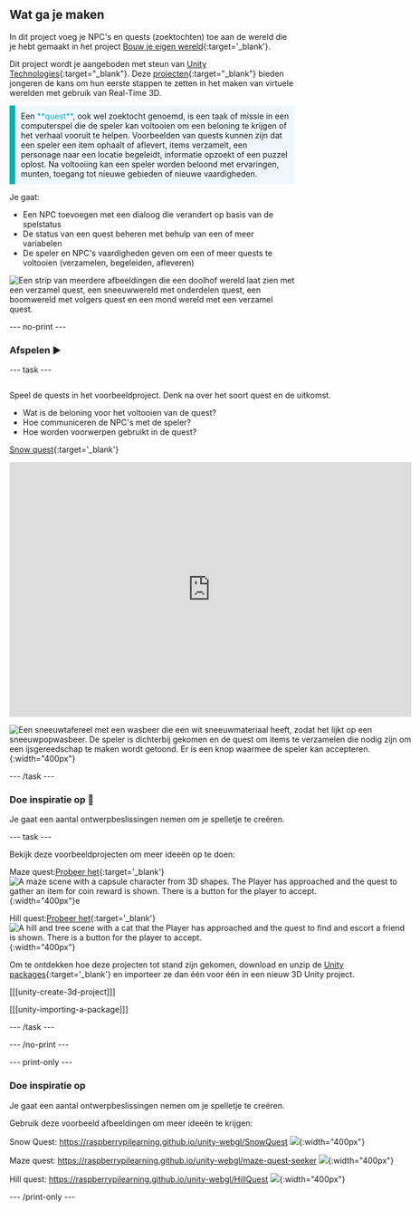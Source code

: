 ## Wat ga je maken

In dit project voeg je NPC's en quests (zoektochten) toe aan de wereld die je hebt gemaakt in het project [Bouw je eigen wereld](https://projects.raspberrypi.org/en/projects/world-builder){:target='_blank'}.

Dit project wordt je aangeboden met steun van [Unity Technologies](https://unity.com/){:target="_blank"}.  Deze [projecten](https://projects.raspberrypi.org/en/pathways/unity-intro){:target="_blank"} bieden jongeren de kans om hun eerste stappen te zetten in het maken van virtuele werelden met gebruik van Real-Time 3D.

<p style="border-left: solid; border-width:10px; border-color: #0faeb0; background-color: aliceblue; padding: 10px;">
Een <span style="color: #0faeb0">**quest**</span>, ook wel zoektocht genoemd, is een taak of missie in een computerspel die de speler kan voltooien om een beloning te krijgen of het verhaal vooruit te helpen. Voorbeelden van quests kunnen zijn dat een speler een item ophaalt of aflevert, items verzamelt, een personage naar een locatie begeleidt, informatie opzoekt of een puzzel oplost. Na voltooiing kan een speler worden beloond met ervaringen, munten, toegang tot nieuwe gebieden of nieuwe vaardigheden.
</p>

Je gaat:
+ Een NPC toevoegen met een dialoog die verandert op basis van de spelstatus
+ De status van een quest beheren met behulp van een of meer variabelen
+ De speler en NPC's vaardigheden geven om een of meer quests te voltooien (verzamelen, begeleiden, afleveren)

![Een strip van meerdere afbeeldingen die een doolhof wereld laat zien met een verzamel quest, een sneeuwwereld met onderdelen quest, een boomwereld met volgers quest en een mond wereld met een verzamel quest.](images/example-strip.png)

--- no-print ---

### Afspelen ▶️

--- task ---

<div style="display: flex; flex-wrap: wrap">
<div style="flex-basis: 175px; flex-grow: 1">

Speel de quests in het voorbeeldproject. Denk na over het soort quest en de uitkomst.
+ Wat is de beloning voor het voltooien van de quest?
+ Hoe communiceren de NPC's met de speler?
+ Hoe worden voorwerpen gebruikt in de quest?

[Snow quest](https://raspberrypilearning.github.io/unity-webgl/SnowQuest){:target='_blank'}

<iframe allowtransparency="true" width="710" height="450" src="https://raspberrypilearning.github.io/unity-webgl/SnowQuest" frameborder="0"></iframe>

![Een sneeuwtafereel met een wasbeer die een wit sneeuwmateriaal heeft, zodat het lijkt op een sneeuwpopwasbeer. De speler is dichterbij gekomen en de quest om items te verzamelen die nodig zijn om een ijsgereedschap te maken wordt getoond. Er is een knop waarmee de speler kan accepteren.](images/snow-raccoon.png){:width="400px"}

--- /task ---

### Doe inspiratie op 💭

Je gaat een aantal ontwerpbeslissingen nemen om je spelletje te creëren.

--- task ---

Bekijk deze voorbeeldprojecten om meer ideeën op te doen:

Maze quest:[Probeer het](https://raspberrypilearning.github.io/unity-webgl/maze-quest-seeker){:target='_blank'} 
![A maze scene with a capsule character from 3D shapes. The Player has approached and the quest to gather an item for coin reward is shown. There is a button for the player to accept.](images/quest-canvas.png){:width="400px"}e

Hill quest:[Probeer het](https://raspberrypilearning.github.io/unity-webgl/HillQuest){:target='_blank'} 
![A hill and tree scene with a cat that the Player has approached and the quest to find and escort a friend is shown. There is a button for the player to accept.](images/new-quest-accept.png){:width="400px"}

Om te ontdekken hoe deze projecten tot stand zijn gekomen, download en unzip de [Unity packages](https://rpf.io/p/en/quest-seeker-get){:target='_blank'} en importeer ze dan één voor één in een nieuw 3D Unity project.

[[[unity-create-3d-project]]]

[[[unity-importing-a-package]]]

--- /task ---

--- /no-print ---

--- print-only ---

### Doe inspiratie op

Je gaat een aantal ontwerpbeslissingen nemen om je spelletje te creëren.

Gebruik deze voorbeeld afbeeldingen om meer ideeën te krijgen:

Snow Quest: https://raspberrypilearning.github.io/unity-webgl/SnowQuest ![](images/snow-raccoon.png){:width="400px"}

Maze quest: https://raspberrypilearning.github.io/unity-webgl/maze-quest-seeker ![](images/quest-canvas.png){:width="400px"}

Hill quest: https://raspberrypilearning.github.io/unity-webgl/HillQuest ![](images/new-quest-accept.png){:width="400px"}

--- /print-only ---



